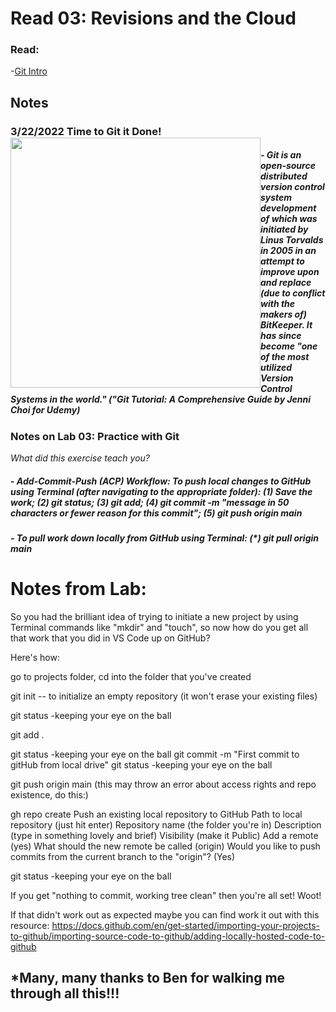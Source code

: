 # Read 03: Revisions and the Cloud
### Read:
-[Git Intro](https://blog.udemy.com/git-tutorial-a-comprehensive-guide/)


## Notes

### 3/22/2022 Time to Git it Done! <img style="float: left;" width="400;" src="https://images.unsplash.com/photo-1618401471353-b98afee0b2eb?ixlib=rb-1.2.1&ixid=MnwxMjA3fDB8MHxwaG90by1wYWdlfHx8fGVufDB8fHx8&auto=format&fit=crop&w=1488&q=80)">

<!-- [Image](https://images.unsplash.com/photo-1618401471353-b98afee0b2eb?ixlib=rb-1.2.1&ixid=MnwxMjA3fDB8MHxwaG90by1wYWdlfHx8fGVufDB8fHx8&auto=format&fit=crop&w=1488&q=80) -->

##### - Git is an open-source distributed version control system development of which was initiated by Linus Torvalds in 2005 in an attempt to improve upon and replace (due to conflict with the makers of) BitKeeper. It has since become "one of the most utilized Version Control Systems in the world." ("Git Tutorial: A Comprehensive Guide by Jenni Choi for Udemy)  

### Notes on Lab 03: Practice with Git
*What did this exercise teach you?*

##### - Add-Commit-Push (ACP) Workflow: To push local changes to GitHub using Terminal (after navigating to the appropriate folder): (1) Save the work; (2) git status; (3) git add; (4) git commit -m "message in 50 characters or fewer reason for this commit"; (5) git push origin main

##### - To pull work down locally from GitHub using Terminal: (*) git pull origin main 

# Notes from Lab:
So you had the brilliant idea of trying to initiate a new project by using Terminal commands like "mkdir" and "touch", so now how do you get all that work that you did in VS Code up on GitHub?

Here's how:

go to projects folder, cd into the folder that you've created

git init  -- to initialize an empty repository (it won't erase your existing files)

git status  -keeping your eye on the ball

git add .  

git status -keeping your eye on the ball
git commit -m "First commit to gitHub from local drive"
git status -keeping your eye on the ball

git push origin main  (this may throw an error about access rights and repo existence, do this:)

gh repo create
Push an existing local repository to GitHub
Path to local repository (just hit enter)
Repository name (the folder you're in)
Description (type in something lovely and brief)
Visibility (make it Public)
Add a remote (yes)
What should the new remote be called (origin)
Would you like to push commits from the current branch to the "origin"? (Yes)

git status -keeping your eye on the ball

If you get "nothing to commit, working tree clean" then you're all set! Woot!

If that didn't work out as expected maybe you can find work it out with this resource: https://docs.github.com/en/get-started/importing-your-projects-to-github/importing-source-code-to-github/adding-locally-hosted-code-to-github

## *Many, many thanks to Ben for walking me through all this!!!

